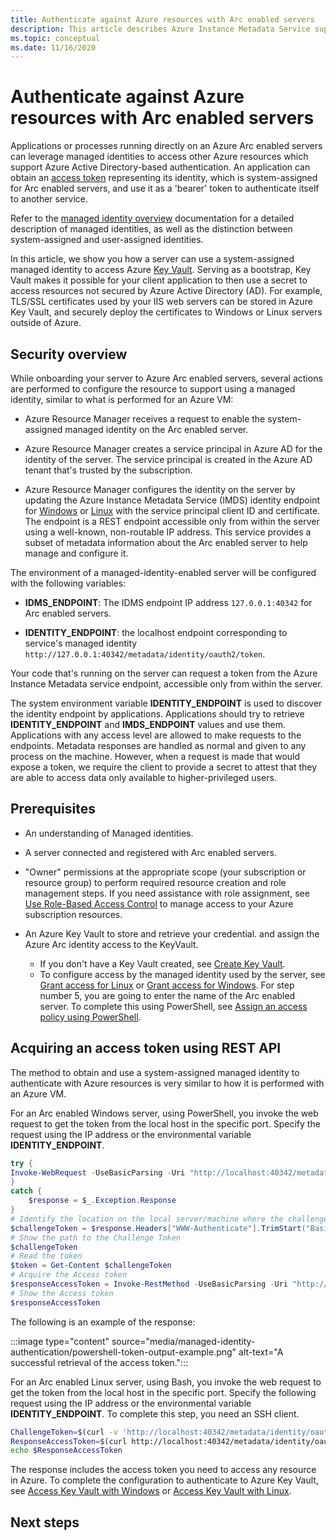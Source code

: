 ```yaml
---
title: Authenticate against Azure resources with Arc enabled servers
description: This article describes Azure Instance Metadata Service support for Arc enabled servers and how you can authenticate against Azure resources and local using a secret.
ms.topic: conceptual
ms.date: 11/16/2020
---
```


# Authenticate against Azure resources with Arc enabled servers

Applications or processes running directly on an Azure Arc enabled servers can leverage managed identities to access other Azure resources which support Azure Active Directory-based authentication. An application can obtain an [access token](../../active-directory/develop/developer-glossary.md#access-token) representing its identity, which is system-assigned for Arc enabled servers, and use it as a 'bearer' token to authenticate itself to another service.

Refer to the [managed identity overview](../../active-directory/managed-identities-azure-resources/overview.md) documentation for a detailed description of managed identities, as well as the distinction between system-assigned and user-assigned identities.

In this article, we show you how a server can use a system-assigned managed identity to access Azure [Key Vault](../../key-vault/general/overview.md). Serving as a bootstrap, Key Vault makes it possible for your client application to then use a secret to access resources not secured by Azure Active Directory (AD). For example, TLS/SSL certificates used by your IIS web servers can be stored in Azure Key Vault, and securely deploy the certificates to Windows or Linux servers outside of Azure.

## Security overview

While onboarding your server to Azure Arc enabled servers, several actions are performed to configure the resource to support using a managed identity, similar to what is performed for an Azure VM:

- Azure Resource Manager receives a request to enable the system-assigned managed identity on the Arc enabled server.

- Azure Resource Manager creates a service principal in Azure AD for the identity of the server. The service principal is created in the Azure AD tenant that's trusted by the subscription.

- Azure Resource Manager configures the identity on the server by updating the Azure Instance Metadata Service (IMDS) identity endpoint for [Windows](../../virtual-machines/windows/instance-metadata-service.md) or [Linux](../../virtual-machines/linux/instance-metadata-service.md) with the service principal client ID and certificate. The endpoint is a REST endpoint accessible only from within the server using a well-known, non-routable IP address. This service provides a subset of metadata information about the Arc enabled server to help manage and configure it.

The environment of a managed-identity-enabled server will be configured with the following variables:

- **IDMS_ENDPOINT**: The IDMS endpoint IP address `127.0.0.1:40342` for Arc enabled servers.

- **IDENTITY_ENDPOINT**: the localhost endpoint corresponding to service's managed identity `http://127.0.0.1:40342/metadata/identity/oauth2/token`.

Your code that's running on the server can request a token from the Azure Instance Metadata service endpoint, accessible only from within the server.

The system environment variable **IDENTITY_ENDPOINT** is used to discover the identity endpoint by applications. Applications should try to retrieve **IDENTITY_ENDPOINT** and **IMDS_ENDPOINT** values and use them. Applications with any access level are allowed to make requests to the endpoints. Metadata responses are handled as normal and given to any process on the machine. However, when a request is made that would expose a token, we require the client to provide a secret to attest that they are able to access data only available to higher-privileged users.

## Prerequisites

- An understanding of Managed identities.
- A server connected and registered with Arc enabled servers.
- "Owner" permissions at the appropriate scope (your subscription or resource group) to perform required resource creation and role management steps. If you need assistance with role assignment, see [Use Role-Based Access Control](../../role-based-access-control/role-assignments-portal.md) to manage access to your Azure subscription resources.
- An Azure Key Vault to store and retrieve your credential. and assign the Azure Arc identity access to the KeyVault.

    - If you don't have a Key Vault created, see [Create Key Vault](../../active-directory/managed-identities-azure-resources/tutorial-windows-vm-access-nonaad.md#create-a-key-vault-).
    - To configure access by the managed identity used by the server, see [Grant access for Linux](../../active-directory/managed-identities-azure-resources/tutorial-linux-vm-access-nonaad.md#grant-access) or [Grant access for Windows](../../active-directory/managed-identities-azure-resources/tutorial-windows-vm-access-nonaad.md#grant-access). For step number 5, you are going to enter the name of the Arc enabled server. To complete this using PowerShell, see [Assign an access policy using PowerShell](../../key-vault/general/assign-access-policy-powershell.md).

## Acquiring an access token using REST API

The method to obtain and use a system-assigned managed identity to authenticate with Azure resources is very similar to how it is performed with an Azure VM.

For an Arc enabled Windows server, using PowerShell, you invoke the web request to get the token from the local host in the specific port. Specify the request using the IP address or the environmental variable **IDENTITY_ENDPOINT**.

```powershell
try {
Invoke-WebRequest -UseBasicParsing -Uri "http://localhost:40342/metadata/identity/oauth2/token?api-version=2019-11-01&resource=https%3A%2F%2Fmanagement.azure.com%2F" -Headers @{Metadata="true"} -Verbose:0
}
catch {
    $response = $_.Exception.Response
}
# Identify the location on the local server/machine where the challenge token is stored.
$challengeToken = $response.Headers["WWW-Authenticate"].TrimStart("Basic realm=")
# Show the path to the Challenge Token
$challengeToken
# Read the token
$token = Get-Content $challengeToken
# Acquire the Access token
$responseAccessToken = Invoke-RestMethod -UseBasicParsing -Uri "http://localhost:40342/metadata/identity/oauth2/token?api-version=2019-11-01&resource=https%3A%2F%2Fmanagement.azure.com%2F" -Headers @{Metadata="true"; Authorization="Basic $token"}
# Show the Access token
$responseAccessToken
```

The following is an example of the response:

:::image type="content" source="media/managed-identity-authentication/powershell-token-output-example.png" alt-text="A successful retrieval of the access token.":::

For an Arc enabled Linux server, using Bash, you invoke the web request to get the token from the local host in the specific port. Specify the following request using the IP address or the environmental variable **IDENTITY_ENDPOINT**. To complete this step, you need an SSH client.

```bash
ChallengeToken=$(curl -v 'http://localhost:40342/metadata/identity/oauth2/token?api-version=2019-11-01&resource=https%3A%2F%2Fmanagement.azure.com' -H Metadata:true | grep WWW-Authenticate)
ResponseAccessToken=$(curl http://localhost:40342/metadata/identity/oauth2/token?api-version=2019-11-01&resource=https%3A%2F%2Fmanagement.azure.com%2F -H "Authorization: Bearer $ChallengeToken")
echo $ResponseAccessToken
```

The response includes the access token you need to access any resource in Azure. To complete the configuration to authenticate to Azure Key Vault, see [Access Key Vault with Windows](../../active-directory/managed-identities-azure-resources/tutorial-windows-vm-access-nonaad.md#access-data) or [Access Key Vault with Linux](../../active-directory/managed-identities-azure-resources/tutorial-linux-vm-access-nonaad.md#access-data).

## Next steps
